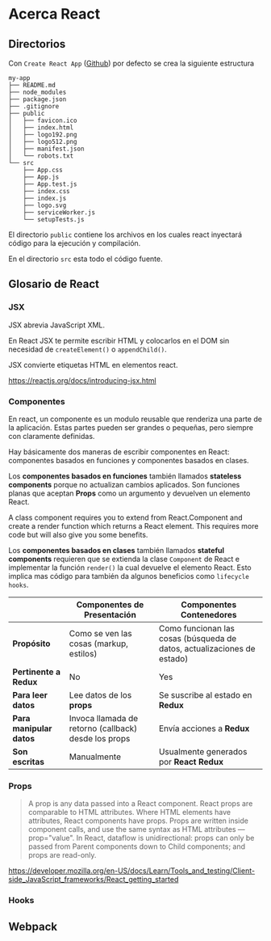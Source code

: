 # Acerca React
## Directorios
Con `Create React App` ([Github](https://github.com/facebook/create-react-app)) por defecto se crea la siguiente estructura
```
my-app
├── README.md
├── node_modules
├── package.json
├── .gitignore
├── public
│   ├── favicon.ico
│   ├── index.html
│   ├── logo192.png
│   ├── logo512.png
│   ├── manifest.json
│   └── robots.txt
└── src
    ├── App.css
    ├── App.js
    ├── App.test.js
    ├── index.css
    ├── index.js
    ├── logo.svg
    ├── serviceWorker.js
    └── setupTests.js
```

El directorio `public`  contiene los archivos en los cuales react inyectará código para la ejecución y compilación.

En el directorio `src` esta todo el código fuente.

## Glosario de React

### **JSX**
JSX abrevia JavaScript XML.

En React JSX te permite escribir HTML y colocarlos en el DOM sin necesidad de `createElement()` o `appendChild()`.

JSX convierte etiquetas HTML en elementos react.

https://reactjs.org/docs/introducing-jsx.html

### **Componentes**

En react, un componente es un modulo reusable que renderiza una parte de la aplicación. Estas partes pueden ser grandes o pequeñas, pero siempre con claramente definidas.

Hay básicamente dos maneras de escribir componentes en React: componentes basados en funciones y componentes basados en clases.

Los **componentes basados en funciones** también llamados **stateless components** porque no actualizan cambios aplicados. Son funciones planas que aceptan **Props** como un argumento y devuelven un elemento React.

A class component requires you to extend from React.Component and create a render function which returns a React element. This requires more code but will also give you some benefits.


Los **componentes basados en clases** también llamados **stateful components** requieren que se extienda la clase `Component` de React e implementar la función `render()` la cual devuelve el elemento React. Esto implica mas código para también da algunos beneficios como `lifecycle hooks`.



|                           | **Componentes de Presentación**                       | **Componentes Contenedores**                                              |
| ---                       | ---                                                   | ---                                                                       |
| **Propósito**             | Como se ven las cosas (markup, estilos)               | Como funcionan las cosas (búsqueda de datos, actualizaciones de estado)   |
| **Pertinente a Redux**    | No                                                    | Yes                                                                       |
| **Para leer datos**       | Lee datos de los **props**                            | Se suscribe al estado en **Redux**                                        |
| **Para manipular datos**  | Invoca llamada de retorno (callback) desde los props  | Envía acciones a **Redux**                                                |
| **Son escritas**          | Manualmente                                           | Usualmente generados por **React Redux**                                  |

### **Props**
> A prop is any data passed into a React component. React props are comparable to HTML attributes. Where HTML elements have attributes, React components have props. Props are written inside component calls, and use the same syntax as HTML attributes — prop="value". In React, dataflow is unidirectional: props can only be passed from Parent components down to Child components; and props are read-only.

https://developer.mozilla.org/en-US/docs/Learn/Tools_and_testing/Client-side_JavaScript_frameworks/React_getting_started

### **Hooks**

## Webpack